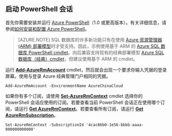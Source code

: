 
## 启动 PowerShell 会话

首先你需要安装并运行 [Azure PowerShell](https://msdn.microsoft.com/zh-cn/library/mt619274.aspx)（1.0 或更高版本）。有关详细信息，请参阅[如何安装和配置 Azure PowerShell](/documentation/articles/powershell-install-configure)。


>[AZURE.NOTE] SQL 数据库的许多新功能只有在使用 [Azure 资源管理器 (ARM) 部署模型](/documentation/articles/resource-group-overview)时才受支持。因此，示例使用基于 ARM 的 [Azure SQL 数据库 PowerShell cmdlet](https://msdn.microsoft.com/zh-cn/library/azure/mt574084.aspx)。向后兼容支持现有的经典部署模型 [Azure SQL 数据库（经典）cmdlet](https://msdn.microsoft.com/zh-cn/library/azure/dn546723.aspx)，但建议使用基于 ARM 的 cmdlet。


运行 [**Add-AzureRmAccount**](https://msdn.microsoft.com/zh-cn/library/mt619267.aspx) cmdlet，然后就会出现一个要求你输入凭据的登录屏幕。使用与登录 Azure 经典管理门户相同的凭据。

	Add-AzureRmAccount -EnvironmentName AzureChinaCloud

如果你有多个订阅，请使用 [**Set-AzureRmContext**](https://msdn.microsoft.com/zh-cn/library/mt619263.aspx) cmdlet 选择你的 PowerShell 会话应使用的订阅。若要查看当前 PowerShell 会话正在使用哪个订阅，请运行 [**Get AzureRmContext**](https://msdn.microsoft.com/zh-cn/library/mt619265.aspx)。若要查看所有订阅，请运行 [**Get AzureRmSubscription**](https://msdn.microsoft.com/zh-cn/library/mt619284.aspx)。

	Set-AzureRmContext -SubscriptionId '4cac86b0-1e56-bbbb-aaaa-000000000000'


<!---HONumber=Mooncake_0530_2016-->
